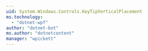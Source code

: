 ```yaml
---
uid: System.Windows.Controls.KeyTipVerticalPlacement
ms.technology: 
  - "dotnet-wpf"
author: "dotnet-bot"
ms.author: "dotnetcontent"
manager: "wpickett"
---
```

